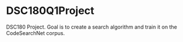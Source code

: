 # DSC180Q1Project
DSC180 Project. Goal is to create a search algorithm and train it on the CodeSearchNet corpus. 
